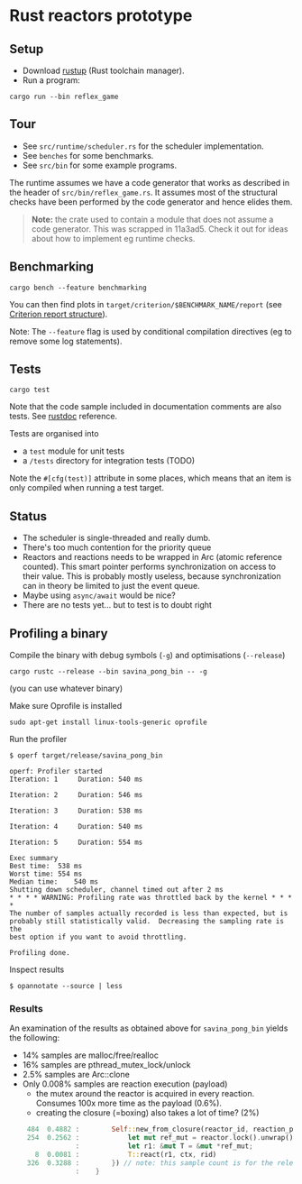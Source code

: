 # Rust reactors prototype

## Setup

* Download [rustup](https://rustup.rs/) (Rust toolchain manager).
* Run a program:
```shell
cargo run --bin reflex_game
```


## Tour

* See `src/runtime/scheduler.rs` for the scheduler implementation.
* See `benches` for some benchmarks.
* See `src/bin` for some example programs.

The runtime assumes we have a code generator that works as described in the header of `src/bin/reflex_game.rs`. It assumes most of the structural checks have been performed by the code generator and hence elides them.

> **Note:** the crate used to contain a module that does not assume a code generator.
This was scrapped in 11a3ad5. Check it out for ideas about how to implement eg runtime checks.


## Benchmarking

```shell
cargo bench --feature benchmarking
```
You can then find plots in `target/criterion/$BENCHMARK_NAME/report` (see [Criterion report structure](https://bheisler.github.io/criterion.rs/book/user_guide/plots_and_graphs.html)).

Note: The `--feature` flag is used by conditional compilation directives (eg to remove some log statements).

## Tests

```shell
cargo test
```
Note that the code sample included in documentation comments are also tests.
See [rustdoc](https://doc.rust-lang.org/rustdoc/documentation-tests.html) reference.

Tests are organised into
* a `test` module for unit tests
* a `/tests` directory for integration tests (TODO)

Note the `#[cfg(test)]` attribute in some places, which means that an item is only compiled when running a test target.

## Status

* The scheduler is single-threaded and really dumb.
* There's too much contention for the priority queue
* Reactors and reactions needs to be wrapped in Arc (atomic reference counted).
  This smart pointer performs synchronization on access to their value. This is probably mostly useless, because synchronization can in theory be limited to just the event queue.
* Maybe using `async/await` would be nice?
* There are no tests yet... but to test is to doubt right


## Profiling a binary

Compile the binary with debug symbols (`-g`) and optimisations (`--release`)
```shell
cargo rustc --release --bin savina_pong_bin -- -g
```
(you can use whatever binary)

Make sure Oprofile is installed
```shell
sudo apt-get install linux-tools-generic oprofile
```

Run the profiler
```
$ operf target/release/savina_pong_bin

operf: Profiler started
Iteration: 1	 Duration: 540 ms

Iteration: 2	 Duration: 546 ms

Iteration: 3	 Duration: 538 ms

Iteration: 4	 Duration: 540 ms

Iteration: 5	 Duration: 554 ms

Exec summary
Best time:	538 ms
Worst time:	554 ms
Median time:	540 ms
Shutting down scheduler, channel timed out after 2 ms
* * * * WARNING: Profiling rate was throttled back by the kernel * * * *
The number of samples actually recorded is less than expected, but is
probably still statistically valid.  Decreasing the sampling rate is the
best option if you want to avoid throttling.

Profiling done.
```

Inspect results
```
$ opannotate --source | less
```

### Results

An examination of the results as obtained above for `savina_pong_bin` yields the following:
- 14% samples are malloc/free/realloc
- 16% samples are pthread_mutex_lock/unlock
- 2.5% samples are Arc::clone
- Only 0.008% samples are reaction execution (payload)
  - the mutex around the reactor is acquired in every reaction.
  Consumes 100x more time as the payload (0.6%).
  - creating the closure (=boxing) also takes a lot of time? (2%)
  ```rust
   484  0.4882 :        Self::new_from_closure(reactor_id, reaction_priority, move |ctx: &mut LogicalCtx| { /* _PATH_ReactionInvoker3new_MANGLING    506  0.5104, _PATH_ReactionInvoker3new_MANGLING   1393  1.4051, total:   1899  1.9154 */
   254  0.2562 :            let mut ref_mut = reactor.lock().unwrap();
               :            let r1: &mut T = &mut *ref_mut;
     8  0.0081 :            T::react(r1, ctx, rid)
   326  0.3288 :        }) // note: this sample count is for the release of the lock
               :    }
  ```
